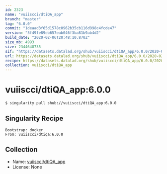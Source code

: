 ```yaml
---
id: 2323
name: "vuiiscci/dtiQA_app"
branch: "master"
tag: "6.0.0"
commit: "1deaad3f65d1578c0962b35cb116d998c4fcde47"
version: "5f49fe89eb657eab046f3ba81b9ab4d2"
build_date: "2020-02-06T20:48:10.870Z"
size_mb: 4993
size: 2344648735
sif: "https://datasets.datalad.org/shub/vuiiscci/dtiQA_app/6.0.0/2020-02-06-1deaad3f-5f49fe89/5f49fe89eb657eab046f3ba81b9ab4d2.simg"
url: https://datasets.datalad.org/shub/vuiiscci/dtiQA_app/6.0.0/2020-02-06-1deaad3f-5f49fe89/
recipe: https://datasets.datalad.org/shub/vuiiscci/dtiQA_app/6.0.0/2020-02-06-1deaad3f-5f49fe89/Singularity
collection: vuiiscci/dtiQA_app
---
```


# vuiiscci/dtiQA_app:6.0.0

```bash
$ singularity pull shub://vuiiscci/dtiQA_app:6.0.0
```

## Singularity Recipe

```singularity
Bootstrap: docker
From: vuiiscci/dtiqa:6.0.0
```

## Collection

 - Name: [vuiiscci/dtiQA_app](https://github.com/vuiiscci/dtiQA_app)
 - License: None

